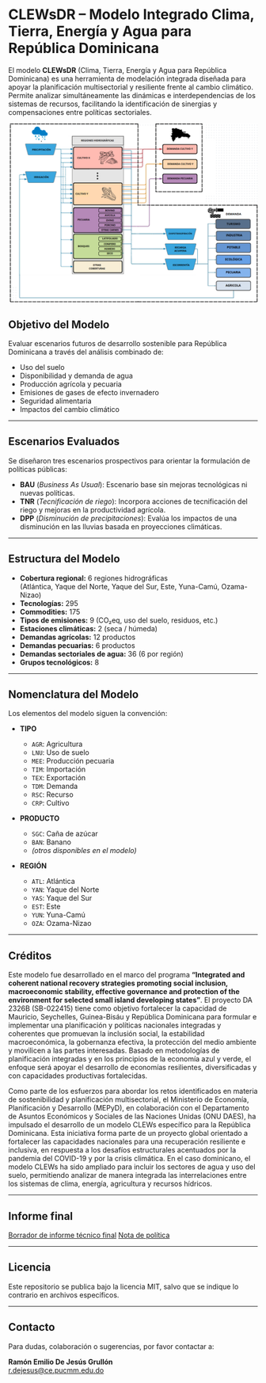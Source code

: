 # CLEWsDR – Modelo Integrado Clima, Tierra, Energía y Agua para República Dominicana

El modelo **CLEWsDR** (Clima, Tierra, Energía y Agua para República Dominicana) es una herramienta de modelación integrada diseñada para apoyar la planificación multisectorial y resiliente frente al cambio climático. Permite analizar simultáneamente las dinámicas e interdependencias de los sistemas de recursos, facilitando la identificación de sinergias y compensaciones entre políticas sectoriales.

![CLEWSDRModelStructure](https://github.com/remiliod/CLEWsDR/blob/main/CLEWsDR-ModelStructure.png)

## Objetivo del Modelo

Evaluar escenarios futuros de desarrollo sostenible para República Dominicana a través del análisis combinado de:

- Uso del suelo
- Disponibilidad y demanda de agua
- Producción agrícola y pecuaria
- Emisiones de gases de efecto invernadero
- Seguridad alimentaria
- Impactos del cambio climático

---

## Escenarios Evaluados

Se diseñaron tres escenarios prospectivos para orientar la formulación de políticas públicas:

- **BAU** (*Business As Usual*): Escenario base sin mejoras tecnológicas ni nuevas políticas.
- **TNR** (*Tecnificación de riego*): Incorpora acciones de tecnificación del riego y mejoras en la productividad agrícola.
- **DPP** (*Disminución de precipitaciones*): Evalúa los impactos de una disminución en las lluvias basada en proyecciones climáticas.

---

## Estructura del Modelo

- **Cobertura regional:** 6 regiones hidrográficas  
  (Atlántica, Yaque del Norte, Yaque del Sur, Este, Yuna-Camú, Ozama-Nizao)
- **Tecnologías:** 295
- **Commodities:** 175
- **Tipos de emisiones:** 9 (CO₂eq, uso del suelo, residuos, etc.)
- **Estaciones climáticas:** 2 (seca / húmeda)
- **Demandas agrícolas:** 12 productos
- **Demandas pecuarias:** 6 productos
- **Demandas sectoriales de agua:** 36 (6 por región)
- **Grupos tecnológicos:** 8

---

## Nomenclatura del Modelo

Los elementos del modelo siguen la convención:


- **TIPO**
  - `AGR`: Agricultura
  - `LNU`: Uso de suelo
  - `MEE`: Producción pecuaria
  - `TIM`: Importación
  - `TEX`: Exportación
  - `TDM`: Demanda
  - `RSC`: Recurso
  - `CRP`: Cultivo

- **PRODUCTO**
  - `SGC`: Caña de azúcar
  - `BAN`: Banano
  - *(otros disponibles en el modelo)*

- **REGIÓN**
  - `ATL`: Atlántica
  - `YAN`: Yaque del Norte
  - `YAS`: Yaque del Sur
  - `EST`: Este
  - `YUN`: Yuna-Camú
  - `OZA`: Ozama-Nizao

---

## Créditos

Este modelo fue desarrollado en el marco del programa **“Integrated and coherent national recovery strategies promoting social inclusion, macroeconomic stability, effective governance and protection of the environment for selected small island developing states”**. El proyecto DA 2326B (SB-022415) tiene como objetivo fortalecer la capacidad de Mauricio, Seychelles, Guinea-Bisáu y República Dominicana para formular e implementar una planificación y políticas nacionales integradas y coherentes que promuevan la inclusión social, la estabilidad macroeconómica, la gobernanza efectiva, la protección del medio ambiente y movilicen a las partes interesadas. Basado en metodologías de planificación integradas y en los principios de la economía azul y verde, el enfoque será apoyar el desarrollo de economías resilientes, diversificadas y con capacidades productivas fortalecidas.

Como parte de los esfuerzos para abordar los retos identificados en materia de sostenibilidad y planificación multisectorial, el Ministerio de Economía, Planificación y Desarrollo (MEPyD), en colaboración con el Departamento de Asuntos Económicos y Sociales de las Naciones Unidas (ONU DAES), ha impulsado el desarrollo de un modelo CLEWs específico para la República Dominicana. Esta iniciativa forma parte de un proyecto global orientado a fortalecer las capacidades nacionales para una recuperación resiliente e inclusiva, en respuesta a los desafíos estructurales acentuados por la pandemia del COVID-19 y por la crisis climática. En el caso dominicano, el modelo CLEWs ha sido ampliado para incluir los sectores de agua y uso del suelo, permitiendo analizar de manera integrada las interrelaciones entre los sistemas de clima, energía, agricultura y recursos hídricos.

---
## Informe final

[Borrador de informe técnico final](https://cepucmmedu-my.sharepoint.com/:b:/g/personal/r_dejesus_ce_pucmm_edu_do/EcL6uGbCz1pEmwl07xE6e3sBZzG5TjLXN_Pu-II372LkUw?e=G0UOgT)
[Nota de política](https://cepucmmedu-my.sharepoint.com/:b:/g/personal/r_dejesus_ce_pucmm_edu_do/Ec--yChTlBFNgQH55s3wQAsB9HI6pzlg7HI7_ZE7o5tnlw?e=hiw4XK)


---
## Licencia

Este repositorio se publica bajo la licencia MIT, salvo que se indique lo contrario en archivos específicos.

---

## Contacto

Para dudas, colaboración o sugerencias, por favor contactar a:

**Ramón Emilio De Jesús Grullón**  
r.dejesus@ce.pucmm.edu.do

